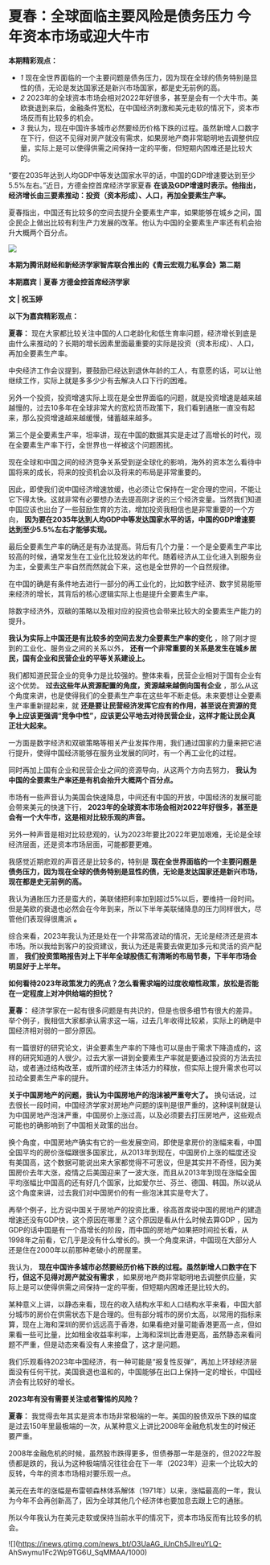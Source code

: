 # 夏春：全球面临主要风险是债务压力 今年资本市场或迎大牛市

**本期精彩观点：**

  * _1_ 现在全世界面临的一个主要问题是债务压力，因为现在全球的债务特别是显性的债，无论是发达国家还是新兴市场国家，都是史无前例的高。
  * _2_ 2023年的全球资本市场会相对2022年好很多，甚至是会有一个大牛市。美欧衰退到来后，金融条件宽松，在中国经济刺激和美元走软的情况下，资本市场反而有比较多的机会。
  * _3_ 我认为，现在中国许多城市必然要经历价格下跌的过程。虽然新增人口数字在下行，但这不见得对房产就没有需求，如果房地产商非常聪明地去调整供应量，实际上是可以使得供需之间保持一定的平衡，但短期内困难还是比较大的。

“要在2035年达到人均GDP中等发达国家水平的话，中国的GDP增速要达到至少5.5%左右。”近日，方德金控首席经济学家夏春
**在谈及GDP增速时表示。他指出，经济增长由三要素推动：投资（资本形成）、人口，再加全要素生产率。**

夏春指出，中国还有比较多的空间去提升全要素生产率，如果能够在城乡之间，国企民企上做出比较有利生产力发展的改革。他认为中国的全要素生产率还有机会抬升大概两个百分点。

![](https://inews.gtimg.com/news_bt/OQXUfly8rgwvb5KW0NtBAen-D5W3k6f6YDkJoK_xKTREAAA/1000)

**本期为腾讯财经和新经济学家智库联合推出的《青云宏观力私享会》第二期**

**本期嘉宾｜夏春 方德金控首席经济学家**

**文 | 祝玉婷**

**以下为嘉宾精彩观点：**

**夏春：**
现在大家都比较关注中国的人口老龄化和低生育率问题，经济增长到底是由什么来推动的？长期的增长因素里面最重要的实际是投资（资本形成）、人口，再加全要素生产率。

中央经济工作会议提到，要鼓励已经达到退休年龄的工人，有意愿的话，可以让他继续工作，实际上就是多多少少有去解决人口下行的困难。

另外一个投资，投资增速实际上现在是全世界面临的问题，就是投资增速是越来越越慢的，过去10多年在全球非常大的宽松货币政策下，我们看到通胀一直没有起来，那么投资增速越来越缓慢，储蓄越来越多。

第三个是全要素生产率，坦率讲，现在中国的数据其实是走过了高增长的时代，现在全要素生产率下行，全世界也一样被这个问题困扰。

现在全球和中国之间的经济竞争关系受到逆全球化的影响，海外的资本怎么看待中国将来的成长，将来的投资机会以及将来的布局是非常重要的。

因此，即使我们说中国经济增速放缓，也必须让它保持在一定合理的空间，不能让它下得太快。这就非常有必要想办法去提高刚才说的三个经济变量。当然我们知道中国应该也出台了一些鼓励生育的方法，增加投资我相信也是非常重要的一个方向，
**因为要在2035年达到人均GDP中等发达国家水平的话，中国的GDP增速要达到至少5.5%左右才能够实现。**

最后全要素生产率的确还是有办法提高。背后有几个力量：一个是全要素生产率比较高的时候，通常发生在工业化比较发达的年代。随着经济从工业化进入到服务业为主，全要素生产率自然而然就会下来，这也是全世界的一个自然规律。

在中国的确是有条件地去进行一部分的再工业化的，比如数字经济、数字贸易能带来经济的增长，其背后的核心逻辑实际上也是提升全要素生产率。

除数字经济外，双碳的策略以及相对应的投资也会带来比较大的全要素生产能力的提升。

**我认为实际上中国还是有比较多的空间去发力全要素生产率的变化** ，除了刚才提到的工业化、服务业之间的关系以外，
**还有一个非常重要的关系是发生在城乡居民，国有企业和民营企业的平等关系建设上。**

我们都知道民营企业的竞争力是比较强的。整体来看，民营企业相对于国有企业有这个优势。 **过去这些年从资源配置的角度，资源越来越倒向国有企业**
，那么从这个角度来讲，也是使得我们的全要素生产率在这些年不断走低。未来要想让全要素生产率重新提起来，就
**还是要让民营经济发挥它应有的作用，甚至说在资源的竞争上应该更强调“竞争中性”，应该更公平地去对待民营企业，这样才能让民企真正壮大起来。**

一方面是数字经济和双碳策略等相关产业发挥作用，我们通过国家的力量来把它进行提升，使得中国经济能够在服务业发展的同时，有一个再工业化的过程。

同时再加上国有企业和民营企业之间的资源导向，从这两个方向去努力， **我认为中国的全要素生产率还是有机会抬升大概两个百分点。**

市场有一些声音认为美国会快速降息，中间还有中国的开放，中国经济的发展可能会带来美元的快速下行，
**2023年的全球资本市场会相对2022年好很多，甚至是会有一个大牛市，这是相对比较乐观的声音。**

另外一种声音是相对比较悲观的，认为2023年要比2022年更加艰难，无论是全球经济层面，还是资本市场层面，可能都要更难。

我感觉近期悲观的声音还是比较多的，特别是
**现在全世界面临的一个主要问题是债务压力，因为现在全球的债务特别是显性的债，无论是发达国家还是新兴市场，现在都是史无前例的高。**

我认为通胀压力还是蛮大的，美联储把利率加到超过5%以后，要维持一段时间。但是美欧的衰退也必然会在今年到来，所以下半年美联储降息的压力同样很大，尽管他们表现得很鹰派
**。**

综合来看，2023年我认为还是处在一个非常高波动的情况，无论是经济还是资本市场。所以我给到客户的投资建议，我认为还是需要去做更加多元和灵活的资产配置，
**我们投资策略报告对上下半年全球股债汇有清晰的布局节奏，下半年市场会明显好于上半年。**

**如何看待2023年政策发力的亮点？怎么看需求端的过度收缩性政策，放松是否能在一定程度上对冲供给端的担忧？**

**夏春：**
经济学家在一起有很多问题是有共识的，但是也很多细节有很大的差异。举个例子，我相信大家都承认需求这一端，过去几年收得比较紧，实际上的确是中国经济相对弱的一部分原因。

有一篇很好的研究论文，讲全要素生产率的下降也可以是由于需求下降造成的，这样的研究知道的人很少。过去大家一讲到全要素生产率就是要通过投资的方法去拉动，或者通过结构改革，或所谓的经济主体活力的释放，但实际上提升需求也可以拉动全要素生产率的提升。

**关于中国房地产的问题，我认为中国房地产的泡沫被严重夸大了。**
换句话说，过去很长一段时间，中国经济学家对房地产问题的误判是很严重的，这种误判就是认为中国房地产泡沫严重，中国房价上涨过高，以及必须要去打压房地产，这些观点可能也的确影响到了中国相关政策的出台。

换个角度，中国房地产确实有它的一些发展空间，即使是拿房价的涨幅来看，中国全国平均的房价涨幅跟很多国家比，从2013年到现在，中国房价上涨的幅度还没有美国高，这个数据可能说出来大家都觉得不可思议，但是其实并不奇怪，因为美国房价去年大涨，疫情之后美国迎来了一波大涨，而且从2013年到现在涨幅全国平均涨幅比中国高的还有好几个国家，比如爱尔兰、芬兰、德国、韩国。所以说从这个角度来讲，过去我们对中国房价的有一些泡沫其实是夸大了。

再举个例子，比方说中国关于房地产的投资比重，徐高首席说中国的房地产的建造增速还没有GDP快，这个原因在哪里？这个原因是看从什么时候去算GDP
，因为GDP的话中国是有一个高增长的阶段，而中国的房地产如果把时间拉长看，从1998年之前看，它几乎是没有什么增长的。换一个角度来讲，中国现在大部分人还是住在2000年以前那种老破小的房屋里。

我认为， **现在中国许多城市必然要经历价格下跌的过程。虽然新增人口数字在下行，但这不见得对房产就没有需求**
，如果房地产商非常聪明地去调整供应量，实际上是可以使得供需之间保持一定的平衡，但短期内困难还是比较大的。

某种意义上讲，以静态来看，现在的收入结构水平和人口结构水平来看，中国大部分城市的房价在供需状态下是合理的。但有部分城市的房价太高，以常用的指标来算，现在上海和深圳的房价远远高于香港，如果看绝对量可能香港更高一点，但如果看一些可比量，比如租金收益率利率，上海和深圳比香港更高，虽然静态来看问题不严重，但是动态来看没有人来接盘了，这才是问题。

我们乐观看待2023年中国经济，有一种可能是“报复性反弹”，再加上环球经济层面没有任何干扰，美国衰退也温和的，中国能够在出口上保持一定的增长，中国经济会有比较好的增长。

**2023年有没有需要关注或者警惕的风险？**

**夏春：**
我觉得去年其实是资本市场非常极端的一年。美国的股债双杀下跌的幅度是过去150年里最极端的一次，从某种意义上讲比2008年金融危机发生的时候还要严重。

2008年金融危机的时候，虽然股市跌得更多，但债券那一年是涨的，但2022年股债都是跌的，我认为这种极端情况往往会在下一年（2023年）迎来一个比较大的反转，今年的资本市场相对要乐观一点。

美元在去年的涨幅是布雷顿森林体系解体（1971年）以来，涨幅最高的一年，我认为今年不会再创新高了，因为全球其他几个经济体也要加息去跟上它的通胀。

所以今年我认为在美元走软或保持当前水平的情况下，资本市场反而有比较多的机会。

![](https://inews.gtimg.com/news_bt/O3UaAG_iUnCh5JIreuYLQ-
AhSwymu1Fc2Wp9TG6U_SqMMAA/1000)

